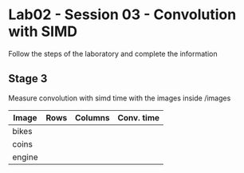 
# Lab02 - Session 03 - Convolution with SIMD

Follow the steps of the laboratory and complete the information

## Stage 3 

Measure convolution with simd time with the images inside /images

| Image  | Rows    | Columns | Conv. time |
|--------|---------|---------|------------|
| bikes  |         |         |            |
| coins  |         |         |            |
| engine |         |         |            |
